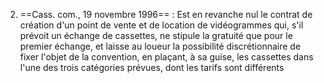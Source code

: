   2. ==Cass. com., 19 novembre 1996== : Est en revanche nul le contrat de création d'un point de vente et de location de vidéogrammes qui, s'il prévoit un échange de cassettes, ne stipule la gratuité que pour le premier échange, et laisse au loueur la possibilité discrétionnaire de fixer l'objet de la convention, en plaçant, à sa guise, les cassettes dans l'une des trois catégories prévues, dont les tarifs sont différents